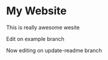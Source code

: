# My Website 

This is really awesome wesite

Edit on example branch

Now editing on update-readme branch
